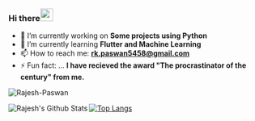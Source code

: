 ### Hi there<img src="https://media.giphy.com/media/hvRJCLFzcasrR4ia7z/giphy.gif" width="25px">
- 🔭 I’m currently working on **Some projects using Python**
- 🌱 I’m currently learning **Flutter and Machine Learning**
- 📫 How to reach me: **rk.paswan5458@gmail.com**
- ⚡ Fun fact: ... **I have recieved the award "The procrastinator of the century" from me.**


<p align="left"> <img src="https://komarev.com/ghpvc/?username=Rajesh-Paswan" alt="Rajesh-Paswan" /> </p>
<img align="left" alt="Rajesh's Github Stats" src="https://github-readme-stats.vercel.app/api?username=Rajesh-Paswan&show_icons=true&hide_border=true" />

[![Top Langs](https://github-readme-stats.vercel.app/api/top-langs/?username=rajesh-paswan)](https://github.com/rajesh.paswan/github-readme-stats)
